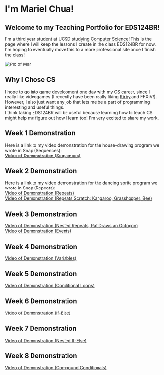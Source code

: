 # I'm Mariel Chua!
## Welcome to my Teaching Portfolio for EDS124BR!

I'm a third year student at UCSD studying [Computer Science](https://marielchua.github.io/EDS124BR/#why-i-chose-cs)! This is the page where I will 
keep the lessons I create in the class EDS124BR for now. I'm hoping to eventually move this to a more professional site once I finish the class!

![Pic of Mar](Images/Picture%20of%20Mariel.JPG)

## Why I Chose CS
I hope to go into game development one day with my CS career, since I really like videogames (I recently have been really liking [Kirby](https://youtu.be/XBvRzwXxzSQ) and FFXIV!). However, I also just want any job that lets me be a part of programming interesting and useful things.  
I think taking EDS124BR will be useful because learning how to teach CS might help me figure out how I learn too! I'm very excited to share my work.

## Week 1 Demonstration  
Here is a link to my video demonstration for the house-drawing program we wrote in Snap (Sequences):  
[Video of Demonstration (Sequences)](https://youtu.be/wxlCfg5H7Z4) 

## Week 2 Demonstration  
Here is a link to my video demonstration for the dancing sprite program we wrote in Snap (Repeats):  
[Video of Demonstration (Repeats)](https://youtu.be/A5ba-yODVO0)  
[Video of Demonstration (Repeats Scratch: Kangaroo, Grasshopper, Bee)](https://youtu.be/w3n3UX-67c0)

## Week 3 Demonstration
[Video of Demonstration (Nested Repeats, Rat Draws an Octogon)](https://youtu.be/W5rCxi10KWk)  
[Video of Demonstration (Events)](https://youtu.be/mkQRpLwPUeI) 

## Week 4 Demonstration  
[Video of Demonstration (Variables)](https://youtu.be/pwXMKDkZB78)  

## Week 5 Demonstration  
[Video of Demonstration (Conditional Loops)](https://youtu.be/jAXn58wZIj0)  

## Week 6 Demonstration  
[Video of Demonstration (If-Else)](https://youtu.be/UvLT0EYvdcQ)

## Week 7 Demonstration  
[Video of Demonstration (Nested If-Else)](https://youtu.be/aVikFni26bU)  

## Week 8 Demonstration  
[Video of Demonstration (Compound Conditionals)](https://youtu.be/gFb_y7l2PP0)




